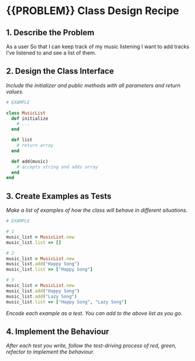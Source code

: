 # {{PROBLEM}} Class Design Recipe

## 1. Describe the Problem

As a user
So that I can keep track of my music listening
I want to add tracks I've listened to and see a list of them.

## 2. Design the Class Interface

_Include the initializer and public methods with all parameters and return values._

```ruby
# EXAMPLE

class MusicList
  def initialize
    # ...
  end

  def list
    # return array
  end

  def add(music)
    # accepts string and adds array
  end
end
```

## 3. Create Examples as Tests

_Make a list of examples of how the class will behave in different situations._

```ruby
# EXAMPLE

# 1
music_list = MusicList.new
music_list.list => []

# 2
music_list = MusicList.new
music_list.add("Happy Song")
music_list.list => ["Happy Song"]

# 3
music_list = MusicList.new
music_list.add("Happy Song")
music_list.add("Lazy Song")
music_list.list => ["Happy Song", "Lazy Song"]
```

_Encode each example as a test. You can add to the above list as you go._

## 4. Implement the Behaviour

_After each test you write, follow the test-driving process of red, green, refactor to implement the behaviour._

